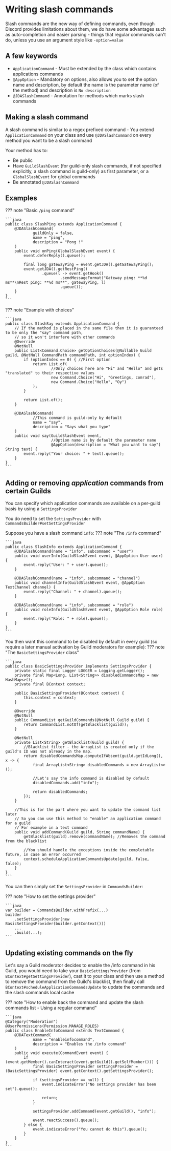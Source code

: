 # Writing slash commands

Slash commands are the new way of defining commands, even though Discord provides limitations about them, we do have some advantages such as auto-completion and easier parsing - things that regular commands can't do, unless you use an argument style like `-option=value`

## A few keywords

* `ApplicationCommand` - Must be extended by the class which contains applications commands
* `@AppOption` - Mandatory on options, also allows you to set the option name and description, by default the name is the parameter name (of the method) and description is `No description`
* `@JDASlashCommand` - Annotation for methods which marks slash commands

## Making a slash command

A slash command is similar to a regex prefixed command - You extend `ApplicationCommand` on your class and use `@JDASlashCommand` on every method you want to be a slash command

Your method has to:
* Be public
* Have `GuildSlashEvent` (for guild-only slash commands, if not specified explicitly, a slash command is guild-only) as first parameter, or a `GlobalSlashEvent` for global commands
* Be annotated `@JDASlashCommand`

## Examples

??? note "Basic `/ping` command"

    ```java
    public class SlashPing extends ApplicationCommand {
        @JDASlashCommand(
                guildOnly = false,
                name = "ping",
                description = "Pong !"
        )
        public void onPing(GlobalSlashEvent event) {
            event.deferReply().queue();
    
            final long gatewayPing = event.getJDA().getGatewayPing();
            event.getJDA().getRestPing()
                    .queue(l -> event.getHook()
                            .sendMessageFormat("Gateway ping: **%d ms**\nRest ping: **%d ms**", gatewayPing, l)
                            .queue());
        }
    }
    ```

??? note "Example with choices"

    ```java
    public class SlashSay extends ApplicationCommand {
        // If the method is placed in the same file then it is guaranteed to be only the "say" command path,
        // so it won't interfere with other commands
        @Override
        @NotNull
        public List<Command.Choice> getOptionChoices(@Nullable Guild guild, @NotNull CommandPath commandPath, int optionIndex) {
            if (optionIndex == 0) { //First option
                return List.of(
                        //Only choices here are "Hi" and "Hello" and gets "translated" to their respective values
                        new Command.Choice("Hi", "Greetings, comrad"),
                        new Command.Choice("Hello", "Oy")
                );
            }
    
            return List.of();
        }
    
        @JDASlashCommand(
                //This command is guild-only by default
                name = "say",
                description = "Says what you type"
        )
        public void say(GuildSlashEvent event,
                        //Option name is by default the parameter name
                        @AppOption(description = "What you want to say") String text) {
            event.reply("Your choice: " + text).queue();
        }
    }
    ```

## Adding or removing *application* commands from certain Guilds

You can specify which application commands are available on a per-guild basis by using a `SettingsProvider`

You do need to set the `SettingsProvider` with `CommandsBuilder#setSettingsProvider`

Suppose you have a slash command `info`:
??? note "The `/info` command"

    ```java
    public class SlashInfo extends ApplicationCommand {
        @JDASlashCommand(name = "info", subcommand = "user")
        public void userInfo(GuildSlashEvent event, @AppOption User user) {
            event.reply("User: " + user).queue();
        }
    
        @JDASlashCommand(name = "info", subcommand = "channel")
        public void channelInfo(GuildSlashEvent event, @AppOption TextChannel channel) {
            event.reply("Channel: " + channel).queue();
        }
    
        @JDASlashCommand(name = "info", subcommand = "role")
        public void roleInfo(GuildSlashEvent event, @AppOption Role role) {
            event.reply("Role: " + role).queue();
        }
    }
    ```

You then want this command to be disabled by default in every guild (so require a later manual activation by Guild moderators for example):
??? note "The `BasicSettingsProvider` class"

    ```java
    public class BasicSettingsProvider implements SettingsProvider {
        private static final Logger LOGGER = Logging.getLogger();
        private final Map<Long, List<String>> disabledCommandsMap = new HashMap<>();
        private final BContext context;
    
        public BasicSettingsProvider(BContext context) {
            this.context = context;
        }
    
        @Override
        @NotNull
        public CommandList getGuildCommands(@NotNull Guild guild) {
            return CommandList.notOf(getBlacklist(guild));
        }
    
        @NotNull
        private List<String> getBlacklist(Guild guild) {
            //Blacklist filter - the ArrayList is created only if the guild's ID was not already in the map.
            return disabledCommandsMap.computeIfAbsent(guild.getIdLong(), x -> {
                final ArrayList<String> disabledCommands = new ArrayList<>();
    
                //Let's say the info command is disabled by default
                disabledCommands.add("info");
    
                return disabledCommands;
            });
        }
    
        //This is for the part where you want to update the command list later
        // So you can use this method to "enable" an application command for a guild
        // For example in a text command
        public void addCommand(Guild guild, String commandName) {
            getBlacklist(guild).remove(commandName); //Removes the command from the blacklist
    
            //You should handle the exceptions inside the completable future, in case an error occurred
            context.scheduleApplicationCommandsUpdate(guild, false, false);
        }
    }
    ```

You can then simply set the `SettingsProvider` in `CommandsBuilder`:

??? note "How to set the settings provider"

    ```java
    var builder = CommandsBuilder.withPrefix(...)
    builder
        .setSettingsProvider(new BasicSettingsProvider(builder.getContext()))
        ...
        .build(...);
    ```

## Updating existing commands on the fly

Let's say a Guild moderator decides to enable the /info command in his Guild, you would need to take your `BasicSettingsProvider` (from `BContext#getSettingsProvider`), cast it to your class and then use a method to remove the command from the Guild's blacklist, then finally call `BContext#scheduleApplicationCommandsUpdate` to update the commands and the slash commands local cache

??? note "How to enable back the command and update the slash commands list - Using a regular command"

    ```java
    @Category("Moderation")
    @UserPermissions(Permission.MANAGE_ROLES)
    public class EnableInfoCommand extends TextCommand {
        @JDATextCommand(
                name = "enableinfocommand",
                description = "Enables the /info command"
        )
        public void execute(CommandEvent event) {
            if (event.getMember().canInteract(event.getGuild().getSelfMember())) {
                final BasicSettingsProvider settingsProvider = (BasicSettingsProvider) event.getContext().getSettingsProvider();
    
                if (settingsProvider == null) {
                    event.indicateError("No settings provider has been set").queue();
    
                    return;
                }
    
                settingsProvider.addCommand(event.getGuild(), "info");
    
                event.reactSuccess().queue();
            } else {
                event.indicateError("You cannot do this").queue();
            }
        }
    }
    ```
